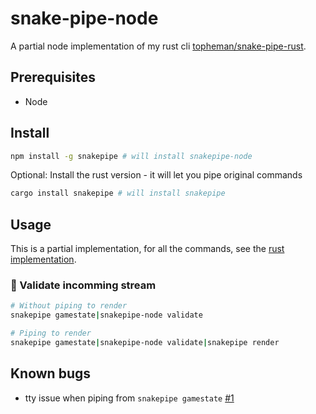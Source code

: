 # snake-pipe-node

A partial node implementation of my rust cli [topheman/snake-pipe-rust](https://github.com/topheman/snake-pipe-rust).

## Prerequisites

- Node

## Install

```sh
npm install -g snakepipe # will install snakepipe-node
```

Optional: Install the rust version - it will let you pipe original commands

```sh
cargo install snakepipe # will install snakepipe
```

## Usage

This is a partial implementation, for all the commands, see the [rust implementation](https://github.com/topheman/snake-pipe-rust).

### 📎 Validate incomming stream

```sh
# Without piping to render
snakepipe gamestate|snakepipe-node validate

# Piping to render
snakepipe gamestate|snakepipe-node validate|snakepipe render
```

## Known bugs

- tty issue when piping from `snakepipe gamestate` [#1](https://github.com/topheman/snake-pipe-node/issues/1)
